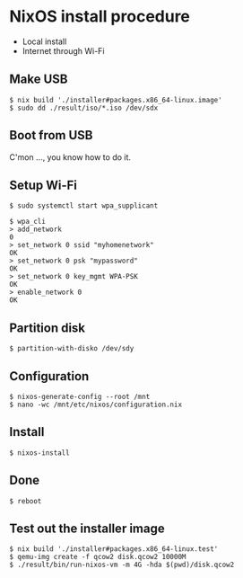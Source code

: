 # NixOS install procedure

- Local install
- Internet through Wi-Fi


## Make USB

```shell
$ nix build './installer#packages.x86_64-linux.image'
$ sudo dd ./result/iso/*.iso /dev/sdx
```


## Boot from USB

C'mon ..., you know how to do it.

## Setup Wi-Fi

```shell
$ sudo systemctl start wpa_supplicant
```

```shell
$ wpa_cli
> add_network
0
> set_network 0 ssid "myhomenetwork"
OK
> set_network 0 psk "mypassword"
OK
> set_network 0 key_mgmt WPA-PSK
OK
> enable_network 0
OK
```


## Partition disk

```shell
$ partition-with-disko /dev/sdy
```


## Configuration

```shell
$ nixos-generate-config --root /mnt
$ nano -wc /mnt/etc/nixos/configuration.nix
```


## Install

```shell
$ nixos-install
```


## Done

```shell
$ reboot
```


## Test out the installer image

```
$ nix build './installer#packages.x86_64-linux.test'
$ qemu-img create -f qcow2 disk.qcow2 10000M
$ ./result/bin/run-nixos-vm -m 4G -hda $(pwd)/disk.qcow2
```
